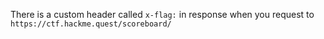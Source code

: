 There is a custom header called `x-flag:` in response when you request to `https://ctf.hackme.quest/scoreboard/`